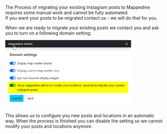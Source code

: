 
 The Process of migrating your existing Instagram posts to Mappedme requires some manual work and cannot be fully automated.  
 If you want your posts to be migrated contact us - we will do that for you.

 When we are ready to migrate your existing posts we contact you and ask you to turn on a following domain setting:

![Alt text](image-6.png)

This allows us to configure you new posts and locations in an automatic way. When the process is finished you can disable the setting so we cannot modify your posts and locations anymore.

